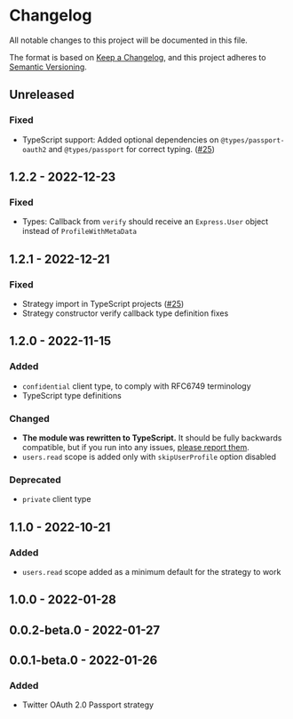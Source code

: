 # Changelog

All notable changes to this project will be documented in this file.

The format is based on [Keep a Changelog](https://keepachangelog.com/en/1.0.0/),
and this project adheres to [Semantic Versioning](https://semver.org/spec/v2.0.0.html).

## Unreleased
### Fixed
- TypeScript support: Added optional dependencies on `@types/passport-oauth2` and `@types/passport` for correct typing. ([#25](https://github.com/superfaceai/passport-twitter-oauth2/issues/25))

## 1.2.2 - 2022-12-23
### Fixed
- Types: Callback from `verify` should receive an `Express.User` object instead of `ProfileWithMetaData`

## 1.2.1 - 2022-12-21
### Fixed
- Strategy import in TypeScript projects ([#25](https://github.com/superfaceai/passport-twitter-oauth2/issues/25))
- Strategy constructor verify callback type definition fixes

## 1.2.0 - 2022-11-15
### Added
- `confidential` client type, to comply with RFC6749 terminology
- TypeScript type definitions

### Changed
- **The module was rewritten to TypeScript.** It should be fully backwards compatible, but if you run into any issues, [please report them](https://github.com/superfaceai/passport-twitter-oauth2/issues).
- `users.read` scope is added only with `skipUserProfile` option disabled

### Deprecated
- `private` client type

## 1.1.0 - 2022-10-21
### Added
- `users.read` scope added as a minimum default for the strategy to work

## 1.0.0 - 2022-01-28

## 0.0.2-beta.0 - 2022-01-27

## 0.0.1-beta.0 - 2022-01-26
### Added
- Twitter OAuth 2.0 Passport strategy
